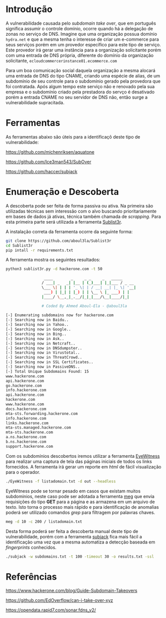 # Introdução

A vulnerabilidade causada pelo *subdomain take over*, que em português significa assumir o controle domínio, ocorre quando há a delegação de zonas no serviço de DNS. Imagine que uma organização possua domínio ```hydra.net``` e que a mesma tenha o interesse de criar um e-commerce para seus serviços porém em um provedor específico para este tipo de serviço. Este provedor irá gerar uma instância para a organização solicitante porém com uma entrada de DNS própria, diferente do domínio da organização solicitante, ```ecloudcommercerinstance01.ecommerce.com```

Para um boa comunicação social daquela organização a mesma alocará uma entrada de DNS do tipo CNAME, criando uma espécie de alias, de um subdomínio de seu controle para o subdomínio gerado pela provedora que foi contratada. Após algum tempo este serviço não e renovado pela sua empresa e o subdomínio criado pela prestadora do servço é desativado porém a entrada CNAME no seu servidor de DNS não, então surge a vulnerabilidade supracitada.

# Ferramentas

As ferramentas abaixo são úteis para a identificaçõ deste tipo de vulnerabilidade:

https://github.com/michenriksen/aquatone

https://github.com/Ice3man543/SubOver

https://github.com/haccer/subjack

# Enumeração e Descoberta

A descoberta pode ser feita de forma passiva ou ativa. Na primeira são utilizadas técnicas sem interessão com o alvo buscando prioritariamente em bases de dados já ativas, técnica também chamada de *scrapping*. Para esta primeira parte será utilizada a ferramenta [Sublist3r](https://github.com/aboul3la/Sublist3r).

A instalação correta da ferramenta ocorre da seguinte forma:

```bash
git clone https://github.com/aboul3la/Sublist3r
cd Sublist3r
pip intall -r requirements.txt
```

A ferramenta mostra os seguintes resultados:

```bash
python3 sublist3r.py -d hackerone.com -t 50

                 ____        _     _ _     _   _____
                / ___| _   _| |__ | (_)___| |_|___ / _ __
                \___ \| | | | '_ \| | / __| __| |_ \| '__|
                 ___) | |_| | |_) | | \__ \ |_ ___) | |
                |____/ \__,_|_.__/|_|_|___/\__|____/|_|

                # Coded By Ahmed Aboul-Ela - @aboul3la
    
[-] Enumerating subdomains now for hackerone.com
[-] Searching now in Baidu..
[-] Searching now in Yahoo..
[-] Searching now in Google..
[-] Searching now in Bing..
[-] Searching now in Ask..
[-] Searching now in Netcraft..
[-] Searching now in DNSdumpster..
[-] Searching now in Virustotal..
[-] Searching now in ThreatCrowd..
[-] Searching now in SSL Certificates..
[-] Searching now in PassiveDNS..
[-] Total Unique Subdomains Found: 15
www.hackerone.com
api.hackerone.com
go.hackerone.com
info.hackerone.com
api.hackerone.com
hackerone.com
www.hackerone.com
docs.hackerone.com
mta-sts.forwarding.hackerone.com
info.hackerone.com
links.hackerone.com
mta-sts.managed.hackerone.com
mta-sts.hackerone.com
a.ns.hackerone.com
b.ns.hackerone.com
support.hackerone.com
```
Com os subdomínios descobertos iremos utilizar a ferramenta [EyeWitness](https://github.com/FortyNorthSecurity/EyeWitness) para realizar uma captura de tela das páginas iniciais de todos os links fornecidos. A ferramenta irá gerar um reporte em *html* de fácil visualização para o operador.

```bash
./EyeWitness -f listadomain.txt -d out --headless
```

EyeWitness pode se tornar pesado em casos que existam muitos subdominios, neste caso pode ser adotada a ferramenta [meg](https://github.com/tomnomnom/meg) que envia requisições do tipo **GET** para a página e as armazena em um arquivo de texto. Isto torna o processo mais rápido e para identificação de anomalias poderá ser utilizado comandos *grep* para filtragem por palavras chaves.

```bash
meg -d 10 -c 200 / listadomain.txt
```
Desta forma poderá ser feita a descoberta manual deste tipo de vulnerabilidade, porém com a ferramenta [subjack](https://github.com/haccer/subjack) fica mais fácil a identificação uma vez que a mesma automatiza a detecção baseada em *fingerprints* conhecidos.

```bash
./subjack -w subdomains.txt -t 100 -timeout 30 -o results.txt -ssl
```

# Referências

https://www.hackerone.com/blog/Guide-Subdomain-Takeovers

https://github.com/EdOverflow/can-i-take-over-xyz

https://opendata.rapid7.com/sonar.fdns_v2/

